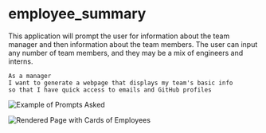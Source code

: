 # employee_summary

This application will prompt the user for information about the team manager and then information about the team members. The user can input any number of team members, and they may be a mix of engineers and interns.

```
As a manager
I want to generate a webpage that displays my team's basic info
so that I have quick access to emails and GitHub profiles
```

![Example of Prompts Asked](./images/prompts.png)

![Rendered Page with Cards of Employees](./images/renderedPage.png)
